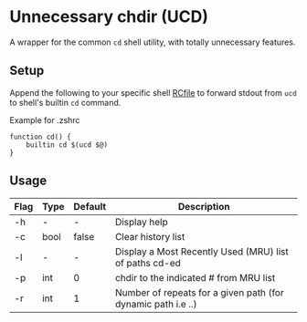 # Unnecessary chdir (UCD)
A wrapper for the common `cd` shell utility, with totally unnecessary features.

## Setup

Append the following to your specific shell [RCfile](https://en.wikipedia.org/wiki/RCFile) to forward stdout from `ucd` to shell's builtin `cd` command.

Example for .zshrc  
```shell
function cd() {
    builtin cd $(ucd $@)
}
```

## Usage

| Flag | Type | Default | Description |
| --- | --- | --- | --- |
| -h | - | - | Display help |
| -c | bool | false | Clear history list |
| -l | - | - | Display a Most Recently Used (MRU) list of paths cd-ed |
| -p | int | 0 | chdir to the indicated # from MRU list |
| -r | int | 1 | Number of repeats for a given path (for dynamic path i.e ..) |

